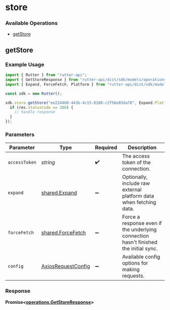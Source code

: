 # store

### Available Operations

* [getStore](#getstore)

## getStore

### Example Usage

```typescript
import { Rutter } from "rutter-api";
import { GetStoreResponse } from "rutter-api/dist/sdk/models/operations";
import { Expand, ForceFetch, Platform } from "rutter-api/dist/sdk/models/shared";

const sdk = new Rutter();

sdk.store.getStore("ee224460-443b-4c15-8188-c2f56e85da78", Expand.PlatformData, ForceFetch.True).then((res: GetStoreResponse) => {
  if (res.statusCode == 200) {
    // handle response
  }
});
```

### Parameters

| Parameter                                                                            | Type                                                                                 | Required                                                                             | Description                                                                          |
| ------------------------------------------------------------------------------------ | ------------------------------------------------------------------------------------ | ------------------------------------------------------------------------------------ | ------------------------------------------------------------------------------------ |
| `accessToken`                                                                        | *string*                                                                             | :heavy_check_mark:                                                                   | The access token of the connection.                                                  |
| `expand`                                                                             | [shared.Expand](../../models/shared/expand.md)                                       | :heavy_minus_sign:                                                                   | Optionally, include raw external platform data when fetching data.                   |
| `forceFetch`                                                                         | [shared.ForceFetch](../../models/shared/forcefetch.md)                               | :heavy_minus_sign:                                                                   | Force a response even if the underlying connection hasn't finished the initial sync. |
| `config`                                                                             | [AxiosRequestConfig](https://axios-http.com/docs/req_config)                         | :heavy_minus_sign:                                                                   | Available config options for making requests.                                        |


### Response

**Promise<[operations.GetStoreResponse](../../models/operations/getstoreresponse.md)>**

